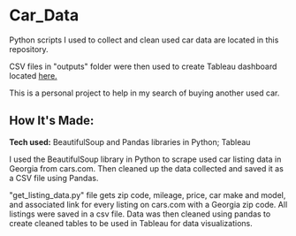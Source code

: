 # Car_Data

Python scripts I used to collect and clean used car data are located in this repository.

CSV files in "outputs" folder were then used to create Tableau dashboard located <a href="https://public.tableau.com/app/profile/sethmerck/viz/GeorgiaUsedCarData/Dashboard1">here.</a>

This is a personal project to help in my search of buying another used car. 

## How It's Made: 

**Tech used:** BeautifulSoup and Pandas libraries in Python; Tableau

I used the BeautifulSoup library in Python to scrape used car listing data in Georgia from cars.com. Then cleaned up the data collected and saved it as a CSV file using Pandas.

"get_listing_data.py" file gets zip code, mileage, price, car make and model, and associated link for every listing on cars.com with a Georgia zip code. All listings were saved in a csv file. Data was then cleaned using pandas to create cleaned tables to be used in Tableau for data visualizations.
